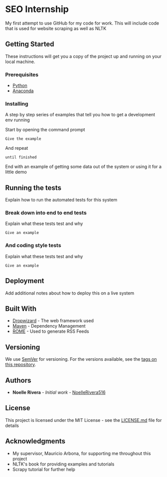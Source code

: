 # SEO Internship

My first attempt to use GitHub for my code for work. This will include code that is used for website scraping as well as NLTK

## Getting Started

These instructions will get you a copy of the project up and running on your local machine.

### Prerequisites

* [Python](https://www.python.org/downloads/)
* [Anaconda](https://docs.anaconda.com/anaconda/install/)


### Installing

A step by step series of examples that tell you how to get a development env running

Start by opening the command prompt


```
Give the example
```

And repeat

```
until finished
```

End with an example of getting some data out of the system or using it for a little demo

## Running the tests

Explain how to run the automated tests for this system

### Break down into end to end tests

Explain what these tests test and why

```
Give an example
```

### And coding style tests

Explain what these tests test and why

```
Give an example
```

## Deployment

Add additional notes about how to deploy this on a live system

## Built With

* [Dropwizard](http://www.dropwizard.io/1.0.2/docs/) - The web framework used
* [Maven](https://maven.apache.org/) - Dependency Management
* [ROME](https://rometools.github.io/rome/) - Used to generate RSS Feeds

## Versioning

We use [SemVer](http://semver.org/) for versioning. For the versions available, see the [tags on this repository](https://github.com/your/project/tags). 

## Authors

* **Noelle Rivera** - *Initial work* - [NoelleRivera516](https://github.com/PurpleBooth)

## License

This project is licensed under the MIT License - see the [LICENSE.md](LICENSE.md) file for details

## Acknowledgments

* My supervisor, Mauricio Arbona, for supporting me throughout this project
* NLTK's book for providing examples and tutorials
* Scrapy tutorial for further help
